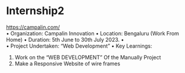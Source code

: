# Internship2
https://campalin.com/  
•	Organization: Campalin Innovation 
•	Location: Bengaluru (Work From Home)
•	Duration: 5th June to 30th July 2023. • 	
•	Project Undertaken: “Web Development”
•	Key Learnings: 
1.	Work on the “WEB DEVELOPMENT” Of the Manually Project 
2.	Make a Responsive Website of wire frames

